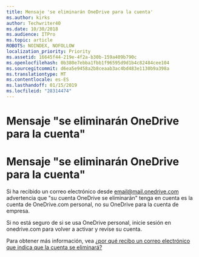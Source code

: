 ```yaml
---
title: Mensaje 'se eliminarán OneDrive para la cuenta'
ms.author: kirks
author: Techwriter40
ms.date: 10/30/2018
ms.audience: ITPro
ms.topic: article
ROBOTS: NOINDEX, NOFOLLOW
localization_priority: Priority
ms.assetid: 16645f44-219e-4f2a-b30b-159a409b790c
ms.openlocfilehash: 0b380e7ebba1fbb1f96595d9d1b4c82484cee104
ms.sourcegitcommit: d6ea5e9458a2b8ceaab3ac4bd483e1130b9a398a
ms.translationtype: MT
ms.contentlocale: es-ES
ms.lasthandoff: 01/15/2019
ms.locfileid: "28314474"
---
```

# <a name="onedrive-account-will-be-deleted-message"></a>Mensaje "se eliminarán OneDrive para la cuenta"

# <a name="onedrive-account-will-be-deleted-message"></a>Mensaje "se eliminarán OneDrive para la cuenta"

Si ha recibido un correo electrónico desde email@mail.onedrive.com advertencia que "su cuenta OneDrive se eliminarán" tenga en cuenta es la cuenta de OneDrive.com personal, no su OneDrive para la cuenta de empresa. 
  
Si no está seguro de si se usa OneDrive personal, inicie sesión en onedrive.com para volver a activar y revise su cuenta.
  
Para obtener más información, vea [¿por qué recibo un correo electrónico que indica que la cuenta se eliminará?](https://go.microsoft.com/fwlink/?linkid=2036151&amp;clcid=0x409)
  

